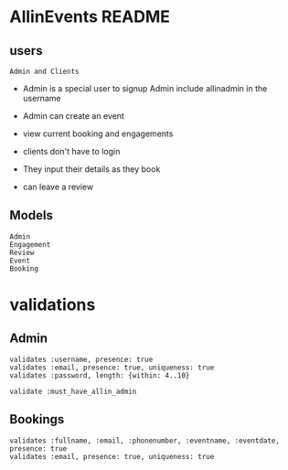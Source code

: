 # AllinEvents README

## users 
    Admin and Clients

*   Admin is a special user
    to signup Admin include allinadmin in the username

*   Admin can create an event
  
*   view current booking and engagements



*  clients don't have to login 
*  They input their details as they book
*  can leave a review
## Models

    Admin 
    Engagement
    Review
    Event
    Booking

# validations 

## Admin
    validates :username, presence: true
    validates :email, presence: true, uniqueness: true    
    validates :password, length: {within: 4..10}

    validate :must_have_allin_admin

## Bookings
    validates :fullname, :email, :phonenumber, :eventname, :eventdate, presence: true
    validates :email, presence: true, uniqueness: true
    






